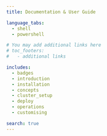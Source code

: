 ```yaml
---
title: Documentation & User Guide

language_tabs:
  - shell
  - powershell

# You may add additional links here
# toc_footers:
#   - additional links

includes:
  - badges
  - introduction
  - installation
  - concepts
  - cluster_setup
  - deploy
  - operations
  - customising

search: true
---
```

